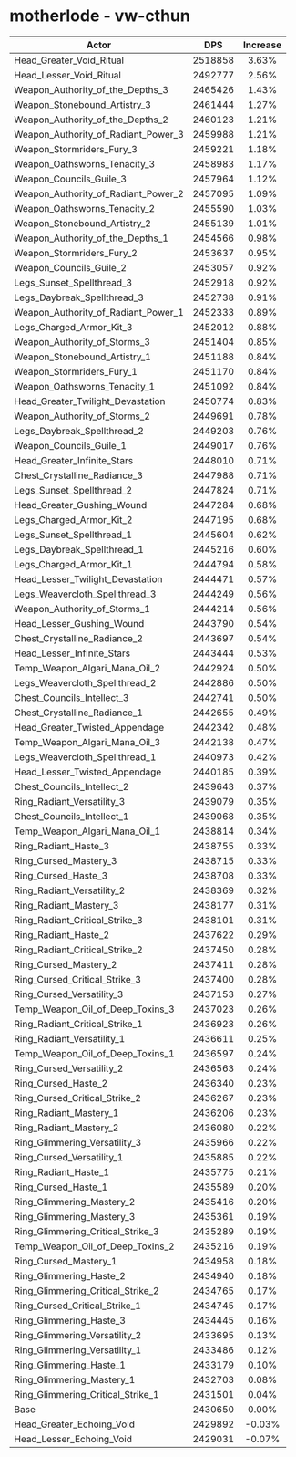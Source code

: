 # motherlode - vw-cthun
| Actor | DPS | Increase |
|---|:---:|:---:|
|Head_Greater_Void_Ritual|2518858|3.63%|
|Head_Lesser_Void_Ritual|2492777|2.56%|
|Weapon_Authority_of_the_Depths_3|2465426|1.43%|
|Weapon_Stonebound_Artistry_3|2461444|1.27%|
|Weapon_Authority_of_the_Depths_2|2460123|1.21%|
|Weapon_Authority_of_Radiant_Power_3|2459988|1.21%|
|Weapon_Stormriders_Fury_3|2459221|1.18%|
|Weapon_Oathsworns_Tenacity_3|2458983|1.17%|
|Weapon_Councils_Guile_3|2457964|1.12%|
|Weapon_Authority_of_Radiant_Power_2|2457095|1.09%|
|Weapon_Oathsworns_Tenacity_2|2455590|1.03%|
|Weapon_Stonebound_Artistry_2|2455139|1.01%|
|Weapon_Authority_of_the_Depths_1|2454566|0.98%|
|Weapon_Stormriders_Fury_2|2453637|0.95%|
|Weapon_Councils_Guile_2|2453057|0.92%|
|Legs_Sunset_Spellthread_3|2452918|0.92%|
|Legs_Daybreak_Spellthread_3|2452738|0.91%|
|Weapon_Authority_of_Radiant_Power_1|2452333|0.89%|
|Legs_Charged_Armor_Kit_3|2452012|0.88%|
|Weapon_Authority_of_Storms_3|2451404|0.85%|
|Weapon_Stonebound_Artistry_1|2451188|0.84%|
|Weapon_Stormriders_Fury_1|2451170|0.84%|
|Weapon_Oathsworns_Tenacity_1|2451092|0.84%|
|Head_Greater_Twilight_Devastation|2450774|0.83%|
|Weapon_Authority_of_Storms_2|2449691|0.78%|
|Legs_Daybreak_Spellthread_2|2449203|0.76%|
|Weapon_Councils_Guile_1|2449017|0.76%|
|Head_Greater_Infinite_Stars|2448010|0.71%|
|Chest_Crystalline_Radiance_3|2447988|0.71%|
|Legs_Sunset_Spellthread_2|2447824|0.71%|
|Head_Greater_Gushing_Wound|2447284|0.68%|
|Legs_Charged_Armor_Kit_2|2447195|0.68%|
|Legs_Sunset_Spellthread_1|2445604|0.62%|
|Legs_Daybreak_Spellthread_1|2445216|0.60%|
|Legs_Charged_Armor_Kit_1|2444794|0.58%|
|Head_Lesser_Twilight_Devastation|2444471|0.57%|
|Legs_Weavercloth_Spellthread_3|2444249|0.56%|
|Weapon_Authority_of_Storms_1|2444214|0.56%|
|Head_Lesser_Gushing_Wound|2443790|0.54%|
|Chest_Crystalline_Radiance_2|2443697|0.54%|
|Head_Lesser_Infinite_Stars|2443444|0.53%|
|Temp_Weapon_Algari_Mana_Oil_2|2442924|0.50%|
|Legs_Weavercloth_Spellthread_2|2442886|0.50%|
|Chest_Councils_Intellect_3|2442741|0.50%|
|Chest_Crystalline_Radiance_1|2442655|0.49%|
|Head_Greater_Twisted_Appendage|2442342|0.48%|
|Temp_Weapon_Algari_Mana_Oil_3|2442138|0.47%|
|Legs_Weavercloth_Spellthread_1|2440973|0.42%|
|Head_Lesser_Twisted_Appendage|2440185|0.39%|
|Chest_Councils_Intellect_2|2439643|0.37%|
|Ring_Radiant_Versatility_3|2439079|0.35%|
|Chest_Councils_Intellect_1|2439068|0.35%|
|Temp_Weapon_Algari_Mana_Oil_1|2438814|0.34%|
|Ring_Radiant_Haste_3|2438755|0.33%|
|Ring_Cursed_Mastery_3|2438715|0.33%|
|Ring_Cursed_Haste_3|2438708|0.33%|
|Ring_Radiant_Versatility_2|2438369|0.32%|
|Ring_Radiant_Mastery_3|2438177|0.31%|
|Ring_Radiant_Critical_Strike_3|2438101|0.31%|
|Ring_Radiant_Haste_2|2437622|0.29%|
|Ring_Radiant_Critical_Strike_2|2437450|0.28%|
|Ring_Cursed_Mastery_2|2437411|0.28%|
|Ring_Cursed_Critical_Strike_3|2437400|0.28%|
|Ring_Cursed_Versatility_3|2437153|0.27%|
|Temp_Weapon_Oil_of_Deep_Toxins_3|2437023|0.26%|
|Ring_Radiant_Critical_Strike_1|2436923|0.26%|
|Ring_Radiant_Versatility_1|2436611|0.25%|
|Temp_Weapon_Oil_of_Deep_Toxins_1|2436597|0.24%|
|Ring_Cursed_Versatility_2|2436563|0.24%|
|Ring_Cursed_Haste_2|2436340|0.23%|
|Ring_Cursed_Critical_Strike_2|2436267|0.23%|
|Ring_Radiant_Mastery_1|2436206|0.23%|
|Ring_Radiant_Mastery_2|2436080|0.22%|
|Ring_Glimmering_Versatility_3|2435966|0.22%|
|Ring_Cursed_Versatility_1|2435885|0.22%|
|Ring_Radiant_Haste_1|2435775|0.21%|
|Ring_Cursed_Haste_1|2435589|0.20%|
|Ring_Glimmering_Mastery_2|2435416|0.20%|
|Ring_Glimmering_Mastery_3|2435361|0.19%|
|Ring_Glimmering_Critical_Strike_3|2435289|0.19%|
|Temp_Weapon_Oil_of_Deep_Toxins_2|2435216|0.19%|
|Ring_Cursed_Mastery_1|2434958|0.18%|
|Ring_Glimmering_Haste_2|2434940|0.18%|
|Ring_Glimmering_Critical_Strike_2|2434765|0.17%|
|Ring_Cursed_Critical_Strike_1|2434745|0.17%|
|Ring_Glimmering_Haste_3|2434445|0.16%|
|Ring_Glimmering_Versatility_2|2433695|0.13%|
|Ring_Glimmering_Versatility_1|2433486|0.12%|
|Ring_Glimmering_Haste_1|2433179|0.10%|
|Ring_Glimmering_Mastery_1|2432703|0.08%|
|Ring_Glimmering_Critical_Strike_1|2431501|0.04%|
|Base|2430650|0.00%|
|Head_Greater_Echoing_Void|2429892|-0.03%|
|Head_Lesser_Echoing_Void|2429031|-0.07%|
